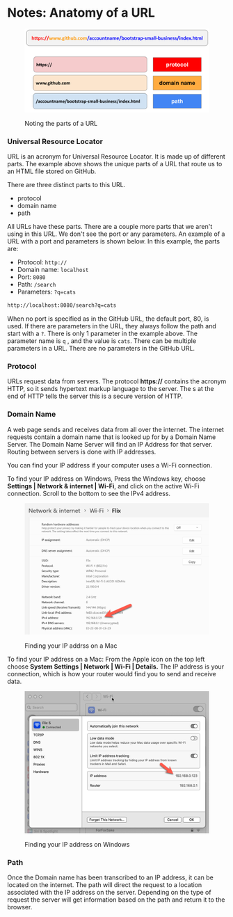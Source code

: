 # Notes: Anatomy of a URL

<figure><img src="../.gitbook/assets/image (2).png" alt=""><figcaption><p>Noting the parts of a URL</p></figcaption></figure>

### Universal Resource Locator

URL is an acronym for Universal Resource Locator.  It is made up of different parts.  The example above shows the unique parts of a URL  that route us to an HTML file stored on GitHub.

There are three distinct parts to this URL.

* protocol
* domain name
* path

All URLs have these parts.  There are a couple more parts that we aren't using in this URL.  We don't see the port or any parameters.   An example of a URL with a port and parameters is shown below.  In this example, the parts are:

* Protocol: `http://`
* Domain name: `localhost`
* Port: `8080`
* Path:  `/search`
* Parameters: `?q=cats`

```html
http://localhost:8080/search?q=cats
```

When no port is specified as in the GitHub URL, the default port, 80, is used.  If there are parameters in the URL, they always follow the path and start with a `?`.  There is only 1 parameter in the example above.  The parameter name is `q` , and the value is `cats`.  There can be multiple parameters in a URL. There are no parameters in the GitHub URL.

### Protocol

URLs request data from servers. The protocol **https://** contains the acronym HTTP, so it sends hypertext markup language to the server. The s at the end of HTTP tells the server this is a secure version of HTTP.

### Domain Name

A web page sends and receives data from all over the internet.  The internet requests contain a domain name that is looked up for by a Domain Name Server.  The Domain Name Server will find an IP Address for that server.  Routing between servers is done with IP addresses. &#x20;

You can find your IP address if your computer uses a Wi-Fi connection. &#x20;

To find your IP address on Windows, Press the Windows key, choose **Settings | Network & internet | Wi-Fi**, and click on the active Wi-Fi connection. Scroll to the bottom to see the IPv4 address.

<figure><img src="../.gitbook/assets/image (4).png" alt=""><figcaption><p>Finding your IP addrss on a Mac</p></figcaption></figure>

To find your IP address on a Mac: From the Apple icon on the top left choose **System Settings | Network | Wi-Fi | Details.**  The IP address is your connection, which is how your router would find you to send and receive data.

<figure><img src="../.gitbook/assets/image (3).png" alt=""><figcaption><p>Finding your IP address on Windows</p></figcaption></figure>

### Path

Once the Domain name has been transcribed to an IP address, it can be located on the internet.  The path will direct the request to a location associated with the IP address on the server.  Depending on the type of request the server will get information based on the path and return it to the browser.

